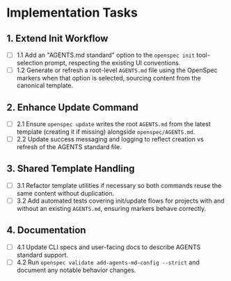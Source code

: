 # Implementation Tasks

## 1. Extend Init Workflow
- [ ] 1.1 Add an "AGENTS.md standard" option to the `openspec init` tool-selection prompt, respecting the existing UI conventions.
- [ ] 1.2 Generate or refresh a root-level `AGENTS.md` file using the OpenSpec markers when that option is selected, sourcing content from the canonical template.

## 2. Enhance Update Command
- [ ] 2.1 Ensure `openspec update` writes the root `AGENTS.md` from the latest template (creating it if missing) alongside `openspec/AGENTS.md`.
- [ ] 2.2 Update success messaging and logging to reflect creation vs refresh of the AGENTS standard file.

## 3. Shared Template Handling
- [ ] 3.1 Refactor template utilities if necessary so both commands reuse the same content without duplication.
- [ ] 3.2 Add automated tests covering init/update flows for projects with and without an existing `AGENTS.md`, ensuring markers behave correctly.

## 4. Documentation
- [ ] 4.1 Update CLI specs and user-facing docs to describe AGENTS standard support.
- [ ] 4.2 Run `openspec validate add-agents-md-config --strict` and document any notable behavior changes.

